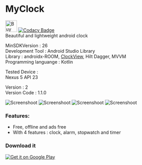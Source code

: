 # MyClock
<a href='https://ko-fi.com/Y8Y5L0LQ' target='_blank'><img height='36' style='border:0px;height:36px;' src='https://az743702.vo.msecnd.net/cdn/kofi2.png?v=0' border='0' alt='Buy Me a Coffee at ko-fi.com' /></a>
  [![Codacy Badge](https://api.codacy.com/project/badge/Grade/13f0e752ddc34dc0a50842e43e23f934)](https://www.codacy.com/manual/snufflesrea/MyClock?utm_source=github.com&amp;utm_medium=referral&amp;utm_content=snufflesrea/MyClock&amp;utm_campaign=Badge_Grade)
</br>Beautiful and lightweight android clock

MinSDKVersion : 26
</br>Development Tool : Android Studio Library
</br>Library : androidx-ROOM, [ClockView](https://github.com/arbelkilani/Clock-view), Hilt Dagger, MVVM
</br>Programming languange : Kotlin

Tested Device :
</br> Nexus 5 API 23
  
Version : 2
</br>Version Code : 1.1.0

![Screenshoot](https://github.com/snufflesrea/MyClock/blob/master/SS1.png)
![Screenshoot](https://github.com/snufflesrea/MyClock/blob/master/SS2.png)
![Screenshoot](https://github.com/snufflesrea/MyClock/blob/master/SS3.png)
![Screenshoot](https://github.com/snufflesrea/MyClock/blob/master/SS4.png)

### Features:
- Free, offline and ads free
- With 4 features : clock, alarm, stopwatch and timer

### Download it
<a href='https://play.google.com/store/apps/details?id=com.andreasgift.myclock&pcampaignid=MKT-Other-global-all-co-prtnr-py-PartBadge-Mar2515-1'><img alt='Get it on Google Play' src='https://play.google.com/intl/en_us/badges/images/generic/en_badge_web_generic.png'/></a>
